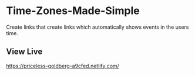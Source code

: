 # Time-Zones-Made-Simple
Create links that create links which automatically shows events in the users time. 

## View Live

https://priceless-goldberg-a9cfed.netlify.com/
